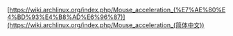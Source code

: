 [https://wiki.archlinux.org/index.php/Mouse_acceleration_(%E7%AE%80%E4%BD%93%E4%B8%AD%E6%96%87)](https://wiki.archlinux.org/index.php/Mouse_acceleration_(简体中文))

